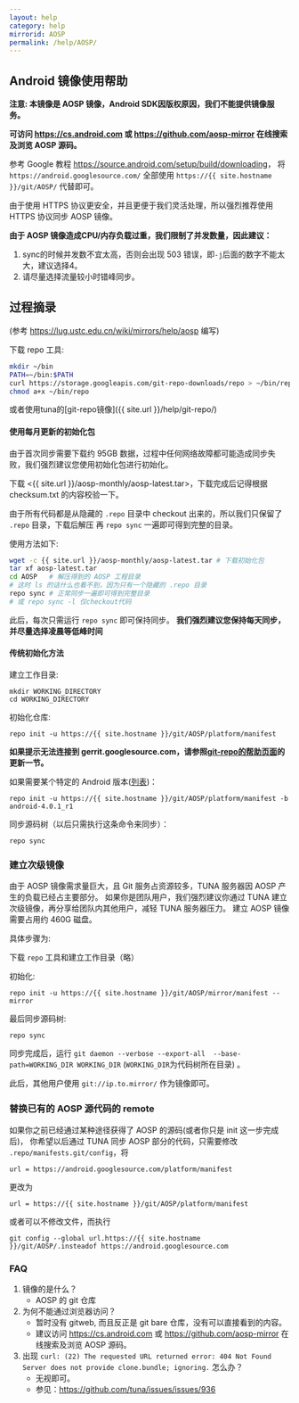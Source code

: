 ```yaml
---
layout: help
category: help
mirrorid: AOSP
permalink: /help/AOSP/
---
```


## Android 镜像使用帮助

**注意: 本镜像是 AOSP 镜像，Android SDK因版权原因，我们不能提供镜像服务。**

**可访问 <https://cs.android.com> 或 <https://github.com/aosp-mirror> 在线搜索及浏览 AOSP 源码。**

参考 Google 教程 <https://source.android.com/setup/build/downloading>，
将 `https://android.googlesource.com/` 全部使用 `https://{{ site.hostname }}/git/AOSP/` 代替即可。

由于使用 HTTPS 协议更安全，并且更便于我们灵活处理，所以强烈推荐使用 HTTPS 协议同步 AOSP 镜像。

**由于 AOSP 镜像造成CPU/内存负载过重，我们限制了并发数量，因此建议：**
1. sync的时候并发数不宜太高，否则会出现 503 错误，即`-j`后面的数字不能太大，建议选择4。
2. 请尽量选择流量较小时错峰同步。

## 过程摘录

(参考 <https://lug.ustc.edu.cn/wiki/mirrors/help/aosp> 编写)

下载 repo 工具:

```bash
mkdir ~/bin
PATH=~/bin:$PATH
curl https://storage.googleapis.com/git-repo-downloads/repo > ~/bin/repo
chmod a+x ~/bin/repo
```

或者使用tuna的[git-repo镜像]({{ site.url }}/help/git-repo/)

#### 使用每月更新的初始化包

由于首次同步需要下载约 95GB 数据，过程中任何网络故障都可能造成同步失败，我们强烈建议您使用初始化包进行初始化。

下载 <{{ site.url }}/aosp-monthly/aosp-latest.tar>，下载完成后记得根据 checksum.txt 的内容校验一下。

由于所有代码都是从隐藏的 `.repo` 目录中 checkout 出来的，所以我们只保留了 `.repo` 目录，下载后解压
再 `repo sync` 一遍即可得到完整的目录。

使用方法如下:

```bash
wget -c {{ site.url }}/aosp-monthly/aosp-latest.tar # 下载初始化包
tar xf aosp-latest.tar
cd AOSP   # 解压得到的 AOSP 工程目录
# 这时 ls 的话什么也看不到，因为只有一个隐藏的 .repo 目录
repo sync # 正常同步一遍即可得到完整目录
# 或 repo sync -l 仅checkout代码
```

此后，每次只需运行 `repo sync` 即可保持同步。
**我们强烈建议您保持每天同步，并尽量选择凌晨等低峰时间**


#### 传统初始化方法

建立工作目录:

```
mkdir WORKING_DIRECTORY
cd WORKING_DIRECTORY
```

初始化仓库:

```
repo init -u https://{{ site.hostname }}/git/AOSP/platform/manifest
```

**如果提示无法连接到 gerrit.googlesource.com，请参照[git-repo的帮助页面](/help/git-repo)的更新一节。**

如果需要某个特定的 Android 版本([列表](https://source.android.com/setup/start/build-numbers#source-code-tags-and-builds))：

```
repo init -u https://{{ site.hostname }}/git/AOSP/platform/manifest -b android-4.0.1_r1
```

同步源码树（以后只需执行这条命令来同步）：

```
repo sync
```



### 建立次级镜像

由于 AOSP 镜像需求量巨大，且 Git 服务占资源较多，TUNA 服务器因 AOSP 产生的负载已经占主要部分。
如果你是团队用户，我们强烈建议你通过 TUNA 建立次级镜像，再分享给团队内其他用户，减轻 TUNA 服务器压力。
建立 AOSP 镜像需要占用约 460G 磁盘。

具体步骤为:

下载 `repo` 工具和建立工作目录（略）

初始化:

```
repo init -u https://{{ site.hostname }}/git/AOSP/mirror/manifest --mirror
```

最后同步源码树:

```
repo sync
```

同步完成后，运行 `git daemon --verbose --export-all  --base-path=WORKING_DIR WORKING_DIR` (`WORKING_DIR`为代码树所在目录) 。

此后，其他用户使用 `git://ip.to.mirror/` 作为镜像即可。

### 替换已有的 AOSP 源代码的 remote

如果你之前已经通过某种途径获得了 AOSP 的源码(或者你只是 init 这一步完成后)，
你希望以后通过 TUNA 同步 AOSP 部分的代码，只需要修改 `.repo/manifests.git/config`，将

```
url = https://android.googlesource.com/platform/manifest
```

更改为

```
url = https://{{ site.hostname }}/git/AOSP/platform/manifest
```

或者可以不修改文件，而执行

```
git config --global url.https://{{ site.hostname }}/git/AOSP/.insteadof https://android.googlesource.com
```

### FAQ

1. 镜像的是什么？
	- AOSP 的 git 仓库
2. 为何不能通过浏览器访问？
	- 暂时没有 gitweb, 而且反正是 git bare 仓库，没有可以直接看到的内容。
	- 建议访问 <https://cs.android.com> 或 <https://github.com/aosp-mirror> 在线搜索及浏览 AOSP 源码。
3. 出现 `curl: (22) The requested URL returned error: 404 Not Found
Server does not provide clone.bundle; ignoring.` 怎么办？
	- 无视即可。
	- 参见：<https://github.com/tuna/issues/issues/936>
